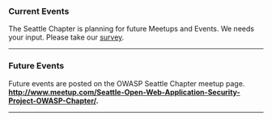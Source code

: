 ### Current Events

The Seattle Chapter is planning for future Meetups and Events. We needs your input. Please take our [survey](https://bit.ly/3yxqXQA).

---

### Future Events

Future events are posted on the OWASP Seattle Chapter meetup page.
**<http://www.meetup.com/Seattle-Open-Web-Application-Security-Project-OWASP-Chapter/>.**

---